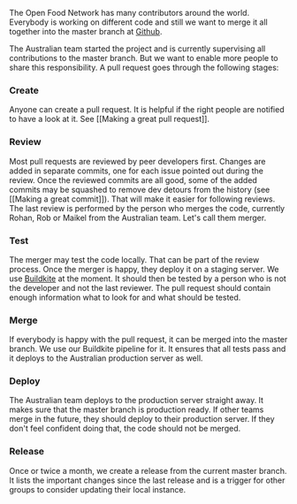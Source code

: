 The Open Food Network has many contributors around the world. Everybody is working on different code and still we want to merge it all together into the master branch at [Github](https://github.com/openfoodfoundation/openfoodnetwork/).

The Australian team started the project and is currently supervising all contributions to the master branch. But we want to enable more people to share this responsibility. A pull request goes through the following stages:

### Create

Anyone can create a pull request. It is helpful if the right people are notified to have a look at it. See [[Making a great pull request]].

### Review

Most pull requests are reviewed by peer developers first. Changes are added in separate commits, one for each issue pointed out during the review. Once the reviewed commits are all good, some of the added commits may be squashed to remove dev detours from the history (see [[Making a great commit]]). That will make it easier for following reviews.
The last review is performed by the person who merges the code, currently Rohan, Rob or Maikel from the Australian team. Let's call them merger.

### Test

The merger may test the code locally. That can be part of the review process. Once the merger is happy, they deploy it on a staging server. We use [Buildkite](https://community.openfoodnetwork.org/t/build-pipelines/540) at the moment. It should then be tested by a person who is not the developer and not the last reviewer. The pull request should contain enough information what to look for and what should be tested.

### Merge

If everybody is happy with the pull request, it can be merged into the master branch. We use our Buildkite pipeline for it. It ensures that all tests pass and it deploys to the Australian production server as well.

### Deploy

The Australian team deploys to the production server straight away. It makes sure that the master branch is production ready. If other teams merge in the future, they should deploy to their production server. If they don't feel confident doing that, the code should not be merged.

### Release

Once or twice a month, we create a release from the current master branch. It lists the important changes since the last release and is a trigger for other groups to consider updating their local instance.